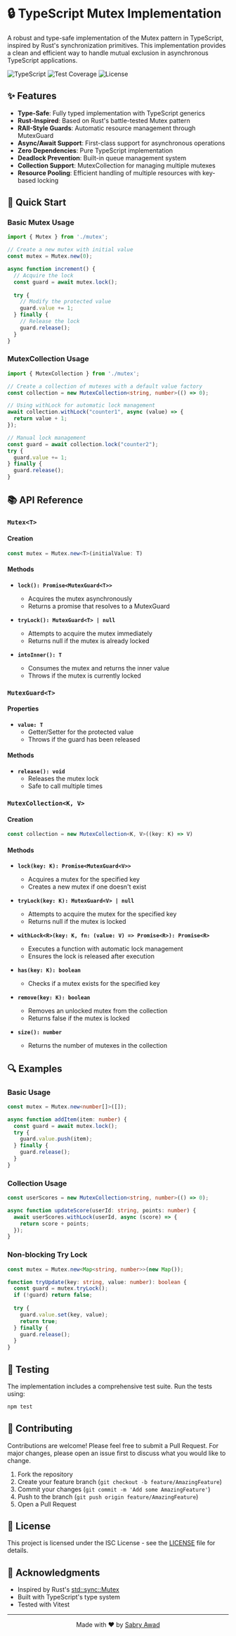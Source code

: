 

# 🔒 TypeScript Mutex Implementation

A robust and type-safe implementation of the Mutex pattern in TypeScript, inspired by Rust's synchronization primitives. This implementation provides a clean and efficient way to handle mutual exclusion in asynchronous TypeScript applications.

![TypeScript](https://img.shields.io/badge/TypeScript-5.x-blue)
![Test Coverage](https://img.shields.io/badge/coverage-100%25-brightgreen)
![License](https://img.shields.io/badge/license-ISC-blue)

## ✨ Features

- **Type-Safe**: Fully typed implementation with TypeScript generics
- **Rust-Inspired**: Based on Rust's battle-tested Mutex pattern
- **RAII-Style Guards**: Automatic resource management through MutexGuard
- **Async/Await Support**: First-class support for asynchronous operations
- **Zero Dependencies**: Pure TypeScript implementation
- **Deadlock Prevention**: Built-in queue management system
- **Collection Support**: MutexCollection for managing multiple mutexes
- **Resource Pooling**: Efficient handling of multiple resources with key-based locking

## 🚀 Quick Start

### Basic Mutex Usage

```typescript
import { Mutex } from './mutex';

// Create a new mutex with initial value
const mutex = Mutex.new(0);

async function increment() {
  // Acquire the lock
  const guard = await mutex.lock();
  
  try {
    // Modify the protected value
    guard.value += 1;
  } finally {
    // Release the lock
    guard.release();
  }
}
```

### MutexCollection Usage

```typescript
import { MutexCollection } from './mutex';

// Create a collection of mutexes with a default value factory
const collection = new MutexCollection<string, number>(() => 0);

// Using withLock for automatic lock management
await collection.withLock("counter1", async (value) => {
  return value + 1;
});

// Manual lock management
const guard = await collection.lock("counter2");
try {
  guard.value += 1;
} finally {
  guard.release();
}
```

## 📚 API Reference

### `Mutex<T>`

#### Creation
```typescript
const mutex = Mutex.new<T>(initialValue: T)
```

#### Methods

- **`lock(): Promise<MutexGuard<T>>`**
  - Acquires the mutex asynchronously
  - Returns a promise that resolves to a MutexGuard

- **`tryLock(): MutexGuard<T> | null`**
  - Attempts to acquire the mutex immediately
  - Returns null if the mutex is already locked

- **`intoInner(): T`**
  - Consumes the mutex and returns the inner value
  - Throws if the mutex is currently locked

### `MutexGuard<T>`

#### Properties

- **`value: T`**
  - Getter/Setter for the protected value
  - Throws if the guard has been released

#### Methods

- **`release(): void`**
  - Releases the mutex lock
  - Safe to call multiple times

### `MutexCollection<K, V>`

#### Creation
```typescript
const collection = new MutexCollection<K, V>((key: K) => V)
```

#### Methods

- **`lock(key: K): Promise<MutexGuard<V>>`**
  - Acquires a mutex for the specified key
  - Creates a new mutex if one doesn't exist

- **`tryLock(key: K): MutexGuard<V> | null`**
  - Attempts to acquire the mutex for the specified key
  - Returns null if the mutex is locked

- **`withLock<R>(key: K, fn: (value: V) => Promise<R>): Promise<R>`**
  - Executes a function with automatic lock management
  - Ensures the lock is released after execution

- **`has(key: K): boolean`**
  - Checks if a mutex exists for the specified key

- **`remove(key: K): boolean`**
  - Removes an unlocked mutex from the collection
  - Returns false if the mutex is locked

- **`size(): number`**
  - Returns the number of mutexes in the collection

## 🔍 Examples

### Basic Usage

```typescript
const mutex = Mutex.new<number[]>([]);

async function addItem(item: number) {
  const guard = await mutex.lock();
  try {
    guard.value.push(item);
  } finally {
    guard.release();
  }
}
```

### Collection Usage

```typescript
const userScores = new MutexCollection<string, number>(() => 0);

async function updateScore(userId: string, points: number) {
  await userScores.withLock(userId, async (score) => {
    return score + points;
  });
}
```

### Non-blocking Try Lock

```typescript
const mutex = Mutex.new<Map<string, number>>(new Map());

function tryUpdate(key: string, value: number): boolean {
  const guard = mutex.tryLock();
  if (!guard) return false;
  
  try {
    guard.value.set(key, value);
    return true;
  } finally {
    guard.release();
  }
}
```

## 🧪 Testing

The implementation includes a comprehensive test suite. Run the tests using:

```bash
npm test
```

## 🤝 Contributing

Contributions are welcome! Please feel free to submit a Pull Request. For major changes, please open an issue first to discuss what you would like to change.

1. Fork the repository
2. Create your feature branch (`git checkout -b feature/AmazingFeature`)
3. Commit your changes (`git commit -m 'Add some AmazingFeature'`)
4. Push to the branch (`git push origin feature/AmazingFeature`)
5. Open a Pull Request

## 📄 License

This project is licensed under the ISC License - see the [LICENSE](LICENSE) file for details.

## 🙏 Acknowledgments

- Inspired by Rust's [std::sync::Mutex](https://doc.rust-lang.org/std/sync/struct.Mutex.html)
- Built with TypeScript's type system
- Tested with Vitest

---

<p align="center">Made with ❤️ by <a href="https://github.com/sabry-awad97">Sabry Awad</a></p>
